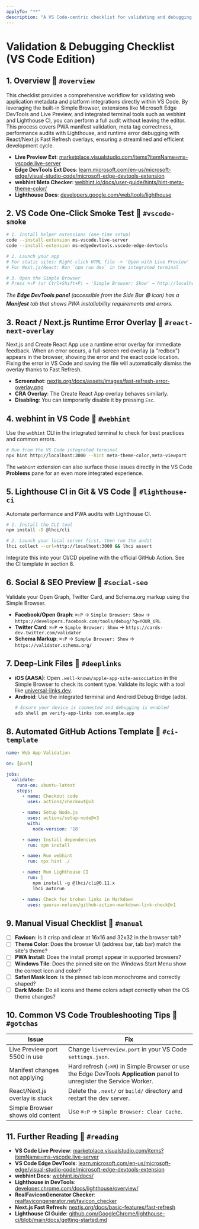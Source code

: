 ```yaml
---
applyTo: "**"
description: "A VS Code-centric checklist for validating and debugging web app manifests, meta tags, and platform integrations."
---
```


# Validation & Debugging Checklist (VS Code Edition)

## 1. Overview 🔗 `#overview`

This checklist provides a comprehensive workflow for validating web application metadata and platform integrations directly within VS Code. By leveraging the built-in Simple Browser, extensions like Microsoft Edge DevTools and Live Preview, and integrated terminal tools such as webhint and Lighthouse CI, you can perform a full audit without leaving the editor. This process covers PWA manifest validation, meta tag correctness, performance audits with Lighthouse, and runtime error debugging with React/Next.js Fast Refresh overlays, ensuring a streamlined and efficient development cycle.

- **Live Preview Ext**: [marketplace.visualstudio.com/items?itemName=ms-vscode.live-server](https://marketplace.visualstudio.com/items?itemName=ms-vscode.live-server)
- **Edge DevTools Ext Docs**: [learn.microsoft.com/en-us/microsoft-edge/visual-studio-code/microsoft-edge-devtools-extension](https://learn.microsoft.com/en-us/microsoft-edge/visual-studio-code/microsoft-edge-devtools-extension)
- **webhint Meta Checker**: [webhint.io/docs/user-guide/hints/hint-meta-theme-color/](https://webhint.io/docs/user-guide/hints/hint-meta-theme-color/)
- **Lighthouse Docs**: [developers.google.com/web/tools/lighthouse](https://developers.google.com/web/tools/lighthouse)

## 2. VS Code One-Click Smoke Test 🔗 `#vscode-smoke`

```bash
# 1. Install helper extensions (one-time setup)
code --install-extension ms-vscode.live-server
code --install-extension ms-edgedevtools.vscode-edge-devtools

# 2. Launch your app
# For static sites: Right-click HTML file -> 'Open with Live Preview'
# For Next.js/React: Run `npm run dev` in the integrated terminal

# 3. Open the Simple Browser
# Press ⌘⇧P (or Ctrl+Shift+P) → 'Simple Browser: Show' → http://localhost:3000
```

*The **Edge DevTools panel** (accessible from the Side Bar 🟣 icon) has a **Manifest** tab that shows PWA installability requirements and errors.* 

## 3. React / Next.js Runtime Error Overlay 🔗 `#react-next-overlay`

Next.js and Create React App use a runtime error overlay for immediate feedback. When an error occurs, a full-screen red overlay (a "redbox") appears in the browser, showing the error and the exact code location. Fixing the error in VS Code and saving the file will automatically dismiss the overlay thanks to Fast Refresh.

- **Screenshot**: [nextjs.org/docs/assets/images/fast-refresh-error-overlay.png](https://nextjs.org/docs/assets/images/fast-refresh-error-overlay.png)
- **CRA Overlay**: The Create React App overlay behaves similarly.
- **Disabling**: You can temporarily disable it by pressing `Esc`.

## 4. webhint in VS Code 🔗 `#webhint`

Use the `webhint` CLI in the integrated terminal to check for best practices and common errors.

```bash
# Run from the VS Code integrated terminal
npx hint http://localhost:3000 --hint meta-theme-color,meta-viewport
```

The `webhint` extension can also surface these issues directly in the VS Code **Problems** pane for an even more integrated experience.

## 5. Lighthouse CI in Git & VS Code 🔗 `#lighthouse-ci`

Automate performance and PWA audits with Lighthouse CI.

```bash
# 1. Install the CLI tool
npm install -D @lhci/cli

# 2. Launch your local server first, then run the audit
lhci collect --url=http://localhost:3000 && lhci assert
```

Integrate this into your CI/CD pipeline with the official GitHub Action. See the CI template in section 8.

## 6. Social & SEO Preview 🔗 `#social-seo`

Validate your Open Graph, Twitter Card, and Schema.org markup using the Simple Browser.

- **Facebook/Open Graph**: `⌘⇧P` → `Simple Browser: Show` → `https://developers.facebook.com/tools/debug/?q=YOUR_URL`
- **Twitter Card**: `⌘⇧P` → `Simple Browser: Show` → `https://cards-dev.twitter.com/validator`
- **Schema Markup**: `⌘⇧P` → `Simple Browser: Show` → `https://validator.schema.org/`

## 7. Deep-Link Files 🔗 `#deeplinks`

- **iOS (AASA)**: Open `.well-known/apple-app-site-association` in the Simple Browser to check its content type. Validate its logic with a tool like [universal-links.dev](https://universal-links.dev/).
- **Android**: Use the integrated terminal and Android Debug Bridge (adb).
  ```bash
  # Ensure your device is connected and debugging is enabled
  adb shell pm verify-app-links com.example.app
  ```

## 8. Automated GitHub Actions Template 🔗 `#ci-template`

```yaml
name: Web App Validation

on: [push]

jobs:
  validate:
    runs-on: ubuntu-latest
    steps:
      - name: Checkout code
        uses: actions/checkout@v3

      - name: Setup Node.js
        uses: actions/setup-node@v3
        with:
          node-version: '18'

      - name: Install dependencies
        run: npm install

      - name: Run webhint
        run: npx hint ./

      - name: Run Lighthouse CI
        run: |
          npm install -g @lhci/cli@0.11.x
          lhci autorun

      - name: Check for broken links in Markdown
        uses: gaurav-nelson/github-action-markdown-link-check@v1
```

## 9. Manual Visual Checklist 🔗 `#manual`

- [ ] **Favicon**: Is it crisp and clear at 16x16 and 32x32 in the browser tab?
- [ ] **Theme Color**: Does the browser UI (address bar, tab bar) match the site's theme?
- [ ] **PWA Install**: Does the install prompt appear in supported browsers?
- [ ] **Windows Tile**: Does the pinned site on the Windows Start Menu show the correct icon and color?
- [ ] **Safari Mask Icon**: Is the pinned tab icon monochrome and correctly shaped?
- [ ] **Dark Mode**: Do all icons and theme colors adapt correctly when the OS theme changes?

## 10. Common VS Code Troubleshooting Tips 🔗 `#gotchas`

| Issue                               | Fix                                                                    |
| ----------------------------------- | ---------------------------------------------------------------------- |
| Live Preview port 5500 in use       | Change `livePreview.port` in your VS Code `settings.json`.             |
| Manifest changes not applying       | Hard refresh (`⇧⌘R`) in Simple Browser or use the Edge DevTools **Application** panel to unregister the Service Worker. |
| React/Next.js overlay is stuck      | Delete the `.next/` or `build/` directory and restart the dev server.   |
| Simple Browser shows old content    | Use `⌘⇧P` → `Simple Browser: Clear Cache`.                             |

## 11. Further Reading 🔗 `#reading`

- **VS Code Live Preview**: [marketplace.visualstudio.com/items?itemName=ms-vscode.live-server](https://marketplace.visualstudio.com/items?itemName=ms-vscode.live-server)
- **VS Code Edge DevTools**: [learn.microsoft.com/en-us/microsoft-edge/visual-studio-code/microsoft-edge-devtools-extension](https://learn.microsoft.com/en-us/microsoft-edge/visual-studio-code/microsoft-edge-devtools-extension)
- **webhint Docs**: [webhint.io/docs/](https://webhint.io/docs/)
- **Lighthouse in DevTools**: [developer.chrome.com/docs/lighthouse/overview/](https://developer.chrome.com/docs/lighthouse/overview/)
- **RealFaviconGenerator Checker**: [realfavicongenerator.net/favicon_checker](https://realfavicongenerator.net/favicon_checker)
- **Next.js Fast Refresh**: [nextjs.org/docs/basic-features/fast-refresh](https://nextjs.org/docs/basic-features/fast-refresh)
- **Lighthouse CI Guide**: [github.com/GoogleChrome/lighthouse-ci/blob/main/docs/getting-started.md](https://github.com/GoogleChrome/lighthouse-ci/blob/main/docs/getting-started.md)
